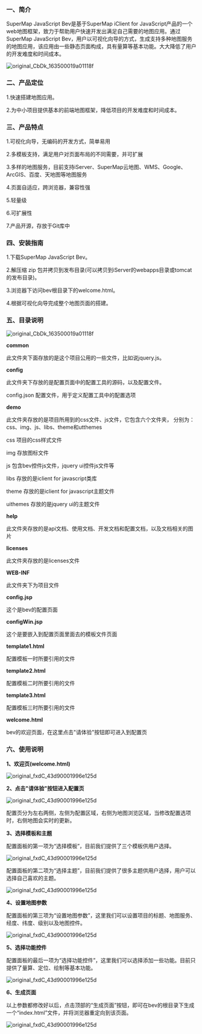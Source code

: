 ﻿### 一、简介

SuperMap JavaScript Bev是基于SuperMap iClient for JavaScript产品的一个web地图框架，致力于帮助用户快速开发出满足自己需要的地图应用。通过SuperMap JavaScript Bev，用户以可视化向导的方式，生成支持多种地图服务的地图应用，该应用由一些静态页面构成，具有量算等基本功能。大大降低了用户的开发难度和时间成本。

![original_CbDk_163500019a01118f](http://fmn.xnpic.com/fmn057/20130312/1000/large_aLYy_46e80000101d125c.jpg)


### 二、产品定位

1.快速搭建地图应用。

2.为中小项目提供基本的前端地图框架，降低项目的开发难度和时间成本。


### 三、产品特点

1.可视化向导，无编码的开发方式，简单易用

2.多模板支持，满足用户对页面布局的不同需要，并可扩展

3.多样的地图服务，目前支持iServer、SuperMap云地图、WMS、Google、ArcGIS、百度、天地图等地图服务

4.页面自适应，跨浏览器，兼容性强

5.轻量级

6.可扩展性

7.产品开源，存放于Git库中


### 四、安装指南

1.下载SuperMap JavaScript Bev。

2.解压缩 zip 包并拷贝到发布目录(可以拷贝到iServer的webapps目录或tomcat的发布目录)。

3.浏览器下访问bev根目录下的welcome.html。

4.根据可视化向导完成整个地图页面的搭建。


### 五、目录说明

![original_CbDk_163500019a01118f](http://fmn.rrimg.com/fmn064/20140110/1430/original_mX59_1a16000174cf1260.jpg)

**common**

此文件夹下面存放的是这个项目公用的一些文件，比如说jquery.js。

**config**

此文件夹下存放的是配置页面中的配置工具的源码，以及配置文件。

config.json  配置文件，用于定义配置工具中的配置选项

**demo**

此文件夹存放的是项目所用到的css文件、js文件，它包含六个文件夹， 分别为：css、img、js、libs、theme和utthemes

css  项目的css样式文件

img  存放图标文件

js  包含bev控件js文件，jquery ui控件js文件等

libs  存放的是iclient for javascript类库

theme  存放的是iclient for javascript主题文件

uithemes  存放的是jquery ui的主题文件

**help**

此文件夹存放的是api文档、使用文档、开发文档和配置文档，以及文档相关的图片

**licenses**

此文件夹存放的是licenses文件

**WEB-INF**

此文件夹下为项目文件

**config.jsp**

这个是bev的配置页面

**configWin.jsp**

这个是要嵌入到配置页面里面去的模板文件页面

**template1.html**

配置模板一时所要引用的文件

**template2.html**

配置模板二时所要引用的文件

**template3.html**

配置模板三时所要引用的文件

**welcome.html**

bev的欢迎页面，在这里点击"请体验"按钮即可进入到配置页

### 六、使用说明

**1、欢迎页(welcome.html)**

![original_fxdC_43d90001996e125d](http://fmn.xnpic.com/fmn057/20130312/1000/large_aLYy_46e80000101d125c.jpg)

**2、点击"请体验"按钮进入配置页**

![original_fxdC_43d90001996e125d](http://fmn.rrimg.com/fmn063/20140110/1440/original_r7ss_2ef600014cb61191.jpg)

配置页分为左右两侧，左侧为配置区域，右侧为地图浏览区域，当修改配置选项时，右侧地图会实时的更新。

**3、选择模板和主题**

配置面板的第一项为“选择模板”，目前我们提供了三个模板供用户选择。

![original_fxdC_43d90001996e125d](http://fmn.rrimg.com/fmn062/20140110/1440/original_TwZC_08f1000176fa125f.jpg)

配置面板的第二项为“选择主题”，目前我们提供了很多主题供用户选择，用户可以选择自己喜欢的主题。

![original_fxdC_43d90001996e125d](http://fmn.rrimg.com/fmn064/20140110/1440/original_ok9j_2f8600014cd41191.jpg)

**4、设置地图参数**

配置面板的第三项为“设置地图参数”，这里我们可以设置项目的标题、地图服务、经度、纬度、级别以及地图控件。

![original_fxdC_43d90001996e125d](http://fmn.rrimg.com/fmn061/20140110/1510/original_VvnO_733000014d0a118c.jpg)

**5、选择功能控件**

配置面板的最后一项为“选择功能控件”，这里我们可以选择添加一些功能。目前只提供了量算、定位、绘制等基本功能。

![original_fxdC_43d90001996e125d](http://fmn.rrimg.com/fmn060/20140110/1440/original_bXFI_1a76000175301260.jpg)

**6、生成页面**

以上参数都修改好以后，点击顶部的“生成页面”按钮，即可在bev的根目录下生成一个“index.html”文件，并将浏览器重定向到该页面。

![original_fxdC_43d90001996e125d](http://fmn.xnpic.com/fmn056/20140110/1440/original_s1J8_19e60001750b1260.jpg)
